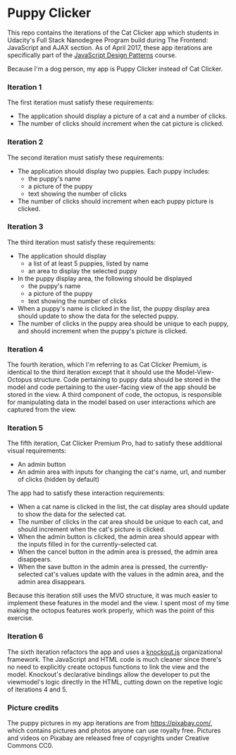 # Puppy Clicker
This repo contains the iterations of the Cat Clicker app which students in Udacity's Full Stack Nanodegree Program build during The Frontend: JavaScript and AJAX section. As of April 2017, these app iterations are specifically part of the [JavaScript Design Patterns](https://www.udacity.com/course/javascript-design-patterns--ud989) course.

Because I'm a dog person, my app is Puppy Clicker instead of Cat Clicker.

### Iteration 1
The first iteration must satisfy these requirements:
- The application should display a picture of a cat and a number of clicks.
- The number of clicks should increment when the cat picture is clicked.

### Iteration 2
The second iteration must satisfy these requirements:
- The application should display two puppies. Each puppy includes:
    - the puppy's name
    - a picture of the puppy
    - text showing the number of clicks
- The number of clicks should increment when each puppy picture is clicked.

### Iteration 3
The third iteration must satisfy these requirements:
- The application should display
    - a list of at least 5 puppies, listed by name
    - an area to display the selected puppy
- In the puppy display area, the following should be displayed
    - the puppy's name
    - a picture of the puppy
    - text showing the number of clicks
- When a puppy's name is clicked in the list, the puppy display area should update to show the data for the selected puppy.
- The number of clicks in the puppy area should be unique to each puppy, and should increment when the puppy's picture is clicked.

### Iteration 4
The fourth iteration, which I'm referring to as Cat Clicker Premium, is identical to the third iteration except that it should use the Model-View-Octopus structure. Code pertaining to puppy data should be stored in the model and code pertaining to the user-facing view of the app should be stored in the view. A third component of code, the octopus, is responsible for manipulating data in the model based on user interactions which are captured from the view.

### Iteration 5
The fifth iteration, Cat Clicker Premium Pro, had to satisfy these additional visual requirements:
- An admin button
- An admin area with inputs for changing the cat's name, url, and number of clicks (hidden by default)

The app had to satisfy these interaction requirements:
- When a cat name is clicked in the list, the cat display area should update to show the data for the selected cat.
- The number of clicks in the cat area should be unique to each cat, and should increment when the cat's picture is clicked.
- When the admin button is clicked, the admin area should appear with the inputs filled in for the currently-selected cat.
- When the cancel button in the admin area is pressed, the admin area disappears.
- When the save button in the admin area is pressed, the currently-selected cat's values update with the values in the admin area, and the admin area disappears.

Because this iteration still uses the MVO structure, it was much easier to implement these features in the model and the view. I spent most of my time making the octopus features work properly, which was the point of this exercise.

### Iteration 6
The sixth iteration refactors the app and uses a [knockout.js](http://knockoutjs.com/) organizational framework. The JavaScript and HTML code is much cleaner since there's no need to explicitly create octopus functions to link the view and the model. Knockout's declarative bindings allow the developer to put the viewmodel's logic directly in the HTML, cutting down on the repetive logic of iterations 4 and 5.

### Picture credits
The puppy pictures in my app iterations are from https://pixabay.com/, which contains pictures and photos anyone can use royalty free. Pictures and videos on Pixabay are released free of copyrights under Creative Commons CC0.